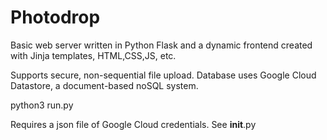 # Photodrop

Basic web server written in Python Flask and a dynamic frontend created with Jinja templates, HTML,CSS,JS, etc.

Supports secure, non-sequential file upload. Database uses Google Cloud Datastore, a document-based noSQL system.

python3 run.py

Requires a json file of Google Cloud credentials. See __init__.py 
